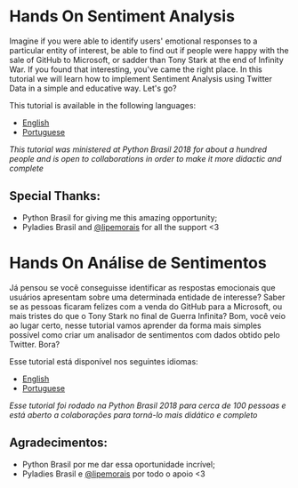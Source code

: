 # Hands On Sentiment Analysis

Imagine if you were able to identify users' emotional responses to a particular entity of interest, be able to find out if people were happy with the sale of GitHub to Microsoft, or sadder than Tony Stark at the end of Infinity War. If you found that interesting, you've came the right place. In this tutorial we will learn how to implement Sentiment Analysis using Twitter Data in a simple and educative way. Let's go?

This tutorial is available in the following languages:

- [English](https://github.com/betinacosta/handson-sentiment-analysis/blob/master/tutorial[en-us].md)
- [Portuguese](https://github.com/betinacosta/handson-sentiment-analysis/blob/master/tutorial[pt-br].md)

*This tutorial was ministered at Python Brasil 2018 for about a hundred people and is open to collaborations in order to make it more didactic and complete*

## Special Thanks:

- Python Brasil for giving me this amazing opportunity;
- Pyladies Brasil and [@lipemorais](https://github.com/lipemorais/) for all the support <3


# Hands On Análise de Sentimentos

Já pensou se você conseguisse identificar as respostas emocionais que usuários apresentam sobre uma determinada entidade de interesse? Saber se as pessoas ficaram felizes com a venda do GitHub para a Microsoft, ou mais tristes do que o Tony Stark no final de Guerra Infinita? Bom, você veio ao lugar certo, nesse tutorial vamos aprender da forma mais simples possível como criar um analisador de sentimentos com dados obtido pelo Twitter. Bora?

Esse tutorial está disponível nos seguintes idiomas:

- [English](https://github.com/betinacosta/handson-sentiment-analysis/blob/master/tutorial[en-us].md)
- [Portuguese](https://github.com/betinacosta/handson-sentiment-analysis/blob/master/tutorial[pt-br].md)

*Esse tutorial foi rodado na Python Brasil 2018 para cerca de 100 pessoas e está aberto a colaborações para torná-lo mais didático e completo*

## Agradecimentos:

- Python Brasil por me dar essa oportunidade incrível;
- Pyladies Brasil e [@lipemorais](https://github.com/lipemorais/) por todo o apoio <3